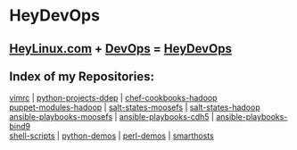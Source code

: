 HeyDevOps
=========
[HeyLinux.com](http://heylinux.com) + [DevOps](http://zh.wikipedia.org/zh-cn/DevOps) = [HeyDevOps](https://github.com/mcsrainbow/heydevops) <br />
<br />
Index of my Repositories:<br />
------------------
[vimrc](https://github.com/mcsrainbow/vimrc) | [python-projects-ddep](https://github.com/mcsrainbow/python-projects-ddep) | [chef-cookbooks-hadoop](https://github.com/mcsrainbow/chef-cookbooks-hadoop)<br />
[puppet-modules-hadoop](https://github.com/mcsrainbow/puppet-modules-hadoop) | [salt-states-moosefs](https://github.com/mcsrainbow/salt-states-moosefs) | [salt-states-hadoop](https://github.com/mcsrainbow/salt-states-hadoop)<br />
[ansible-playbooks-moosefs](https://github.com/mcsrainbow/ansible-playbooks-moosefs) | [ansible-playbooks-cdh5](https://github.com/mcsrainbow/ansible-playbooks-cdh5) | [ansible-playbooks-bind9](https://github.com/mcsrainbow/ansible-playbooks-bind9)<br />
[shell-scripts](https://github.com/mcsrainbow/shell-scripts) | [python-demos](https://github.com/mcsrainbow/python-demos) | [perl-demos](https://github.com/mcsrainbow/perl-demos) | [smarthosts](https://github.com/mcsrainbow/smarthosts)<br />
